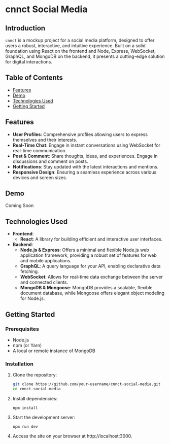 # cnnct Social Media

## Introduction

`cnnct` is a mockup project for a social media platform, designed to offer users a robust, interactive, and intuitive experience. Built on a solid foundation using React on the frontend and Node, Express, WebSocket, GraphQL, and MongoDB on the backend, it presents a cutting-edge solution for digital interactions.

## Table of Contents

- [Features](#features)
- [Demo](#demo)
- [Technologies Used](#technologies-used)
- [Getting Started](#getting-started)

## Features

- **User Profiles**: Comprehensive profiles allowing users to express themselves and their interests.
- **Real-Time Chat**: Engage in instant conversations using WebSocket for real-time communication.
- **Post & Comment**: Share thoughts, ideas, and experiences. Engage in discussions and comment on posts.
- **Notifications**: Stay updated with the latest interactions and mentions.
- **Responsive Design**: Ensuring a seamless experience across various devices and screen sizes.

## Demo

Coming Soon

## Technologies Used

- **Frontend**:
  - **React**: A library for building efficient and interactive user interfaces.
- **Backend**:
  - **Node.js & Express**: Offers a minimal and flexible Node.js web application framework, providing a robust set of features for web and mobile applications.
  - **GraphQL**: A query language for your API, enabling declarative data fetching.
  - **WebSocket**: Allows for real-time data exchange between the server and connected clients.
  - **MongoDB & Mongoose**: MongoDB provides a scalable, flexible document database, while Mongoose offers elegant object modeling for Node.js.

## Getting Started

### Prerequisites

- Node.js
- npm (or Yarn)
- A local or remote instance of MongoDB

### Installation

1. Clone the repository:

   ```bash
   git clone https://github.com/your-username/cnnct-social-media.git
   cd cnnct-social-media
   ```

2. Install dependencies:

   ```
   npm install
   ```

3. Start the development server:

   ```
   npm run dev
   ```

4. Access the site on your browser at http://localhost:3000.
